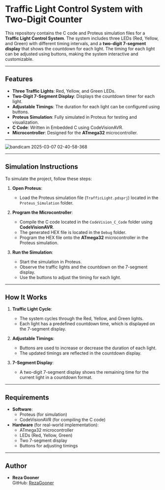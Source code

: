 # Traffic Light Control System with Two-Digit Counter

This repository contains the C code and Proteus simulation files for a **Traffic Light Control System**. The system includes three LEDs (Red, Yellow, and Green) with different timing intervals, and a **two-digit 7-segment display** that shows the countdown for each light. The timing for each light can be adjusted using buttons, making the system interactive and customizable.

---

## Features
- **Three Traffic Lights**: Red, Yellow, and Green LEDs.
- **Two-Digit 7-Segment Display**: Displays the countdown timer for each light.
- **Adjustable Timings**: The duration for each light can be configured using buttons.
- **Proteus Simulation**: Fully simulated in Proteus for testing and visualization.
- **C Code**: Written in Embedded C using CodeVisionAVR.
- **Microcontroller**: Designed for the **ATmega32** microcontroller.

---

![bandicam 2025-03-07 02-40-58-368](https://github.com/user-attachments/assets/191d6322-5526-4059-bfc6-5e4605477a78)

---
## Simulation Instructions
To simulate the project, follow these steps:

1. **Open Proteus**:
   - Load the Proteus simulation file (`TrafficLight.pdsprj`) located in the `Proteus_Simulation` folder.

2. **Program the Microcontroller**:
   - Compile the C code located in the `CodeVision_C_Code` folder using **CodeVisionAVR**.
   - The generated HEX file is located in the `Debug` folder.
   - Program the HEX file onto the **ATmega32** microcontroller in the Proteus simulation.

3. **Run the Simulation**:
   - Start the simulation in Proteus.
   - Observe the traffic lights and the countdown on the 7-segment display.
   - Use the buttons to adjust the timing for each light.

---


## How It Works
1. **Traffic Light Cycle**:
   - The system cycles through the Red, Yellow, and Green lights.
   - Each light has a predefined countdown time, which is displayed on the 7-segment display.

2. **Adjustable Timings**:
   - Buttons are used to increase or decrease the duration of each light.
   - The updated timings are reflected in the countdown display.

3. **7-Segment Display**:
   - A two-digit 7-segment display shows the remaining time for the current light in a countdown format.

---

## Requirements
- **Software**:
  - Proteus (for simulation)
  - CodeVisionAVR (for compiling the C code)
- **Hardware** (for real-world implementation):
  - ATmega32 microcontroller
  - LEDs (Red, Yellow, Green)
  - Two 7-segment display
  - Buttons for adjusting timings

---

## Author
- **Reza Gooner**  
  GitHub: [RezaGooner](https://github.com/RezaGooner)

